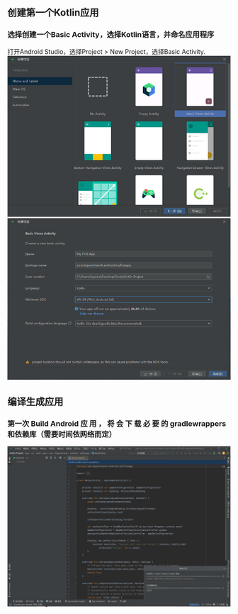 ## 创建第一个Kotlin应用
### 选择创建一个Basic Activity，选择Kotlin语言，并命名应用程序
打开Android Studio，选择Project > New Project，选择Basic Activity.
![image](https://github.com/FIVEseconds59/Software-Project-Practice/blob/main/%E5%AE%9E%E9%AA%8C%E4%BA%8C_1/%E5%9B%BE%E7%89%87/1.png)
![image](https://github.com/FIVEseconds59/Software-Project-Practice/blob/main/%E5%AE%9E%E9%AA%8C%E4%BA%8C_1/%E5%9B%BE%E7%89%87/2.png)

## 编译生成应用
### 第一次 Build Android 应 用 ， 将 会 下 载 必 要 的 gradlewrappers和依赖库（需要时间依网络而定）
![image](https://github.com/FIVEseconds59/Software-Project-Practice/blob/main/%E5%AE%9E%E9%AA%8C%E4%BA%8C_1/%E5%9B%BE%E7%89%87/3.png)
